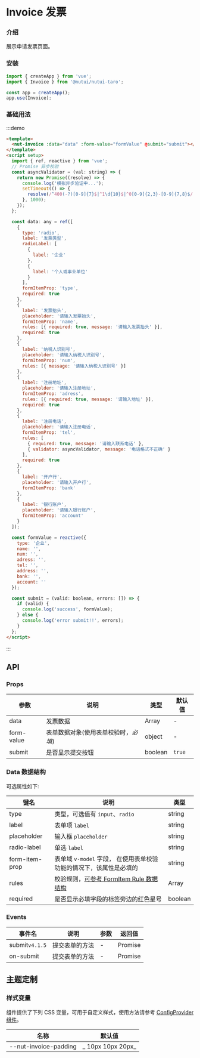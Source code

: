 # Invoice 发票

### 介绍

展示申请发票页面。

### 安装

```javascript
import { createApp } from 'vue';
import { Invoice } from '@nutui/nutui-taro';

const app = createApp();
app.use(Invoice);
```

### 基础用法

:::demo

```html
<template>
  <nut-invoice :data="data" :form-value="formValue" @submit="submit"></nut-invoice>
</template>
<script setup>
  import { ref, reactive } from 'vue';
  // Promise 异步校验
  const asyncValidator = (val: string) => {
    return new Promise((resolve) => {
      console.log('模拟异步验证中...');
      setTimeout(() => {
        resolve(/^400(-?)[0-9]{7}$|^1\d{10}$|^0[0-9]{2,3}-[0-9]{7,8}$/.test(val));
      }, 1000);
    });
  };

  const data: any = ref([
    {
      type: 'radio',
      label: '发票类型',
      radioLabel: [
        {
          label: '企业'
        },
        {
          label: '个人或事业单位'
        }
      ],
      formItemProp: 'type',
      required: true
    },
    {
      label: '发票抬头',
      placeholder: '请输入发票抬头',
      formItemProp: 'name',
      rules: [{ required: true, message: '请输入发票抬头' }],
      required: true
    },
    {
      label: '纳税人识别号',
      placeholder: '请输入纳税人识别号',
      formItemProp: 'num',
      rules: [{ message: '请输入纳税人识别号' }]
    },
    {
      label: '注册地址',
      placeholder: '请输入注册地址',
      formItemProp: 'adress',
      rules: [{ required: true, message: '请输入地址' }],
      required: true
    },
    {
      label: '注册电话',
      placeholder: '请输入注册电话',
      formItemProp: 'tel',
      rules: [
        { required: true, message: '请输入联系电话' },
        { validator: asyncValidator, message: '电话格式不正确' }
      ],
      required: true
    },
    {
      label: '开户行',
      placeholder: '请输入开户行',
      formItemProp: 'bank'
    },
    {
      label: '银行账户',
      placeholder: '请输入银行账户',
      formItemProp: 'account'
    }
  ]);

  const formValue = reactive({
    type: '企业',
    name: '',
    num: '',
    adress: '',
    tel: '',
    address: '',
    bank: '',
    account: ''
  });

  const submit = (valid: boolean, errors: []) => {
    if (valid) {
      console.log('success', formValue);
    } else {
      console.log('error submit!!', errors);
    }
  };
</script>
```

:::

## API

### Props

| 参数 | 说明 | 类型 | 默认值 |
|  ---  |  ---  |  ---  |  ---  |
| data | 发票数据 | Array | - |
| form-value | 表单数据对象(使用表单校验时，_必填_) | object | - |
| submit | 是否显示提交按钮 | boolean | `true` |

### Data 数据结构

可选属性如下:

| 键名 | 说明 | 类型 |
|  ---  |  ---  |  ---  |
| type | 类型，可选值有 `input`、`radio` | string |
| label | 表单项 `label` | string |
| placeholder | 输入框 `placeholder` | string |
| radio-label | 单选 `label` | string |
| form-item-prop | 表单域 `v-model` 字段， 在使用表单校验功能的情况下，该属性是必填的 | string |
| rules | 校验规则，[可参考 FormItem Rule 数据结构](#/zh-CN/form) | Array |
| required | 是否显示必填字段的标签旁边的红色星号 | boolean |

### Events

| 事件名 | 说明 | 参数 | 返回值 |
|  ---  |  ---  |  ---  |  ---  |
| submit`v4.1.5` | 提交表单的方法 | - | Promise |
| on-submit | 提交表单的方法 | - | Promise |

## 主题定制

### 样式变量

组件提供了下列 CSS 变量，可用于自定义样式，使用方法请参考 [ConfigProvider 组件](#/zh-CN/component/configprovider)。

| 名称 | 默认值 |
|  ---  |  ---  |
| --nut-invoice-padding | _ 10px 10px 20px_ |
